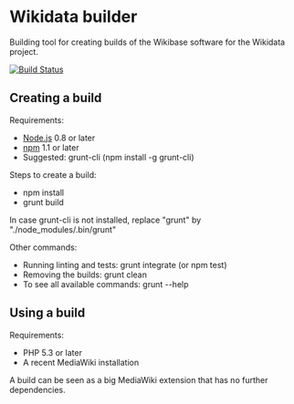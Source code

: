 # Wikidata builder

Building tool for creating builds of the Wikibase software for the Wikidata project.

[![Build Status](https://travis-ci.org/JeroenDeDauw/Wikidata.png?branch=master)](https://travis-ci.org/JeroenDeDauw/Wikidata)

## Creating a build

Requirements:

* [Node.js](http://nodejs.org/) 0.8 or later
* [npm](https://npmjs.org/) 1.1 or later
* Suggested: grunt-cli (npm install -g grunt-cli)

Steps to create a build:

* npm install
* grunt build

In case grunt-cli is not installed, replace "grunt" by "./node_modules/.bin/grunt"

Other commands:

* Running linting and tests: grunt integrate (or npm test)
* Removing the builds: grunt clean
* To see all available commands: grunt --help

## Using a build

Requirements:

* PHP 5.3 or later
* A recent MediaWiki installation

A build can be seen as a big MediaWiki extension that has no further dependencies.